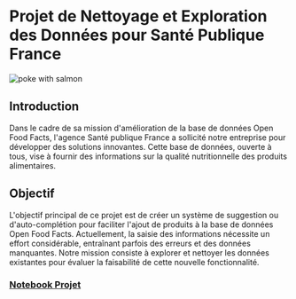 <h1>Projet de Nettoyage et Exploration des Données pour Santé Publique France </h1>

<div class='image'>
<img src='https://images.unsplash.com/photo-1555243896-c709bfa0b564?q=80&w=2670&auto=format&fit=crop&ixlib=rb-4.0.3&ixid=M3wxMjA3fDB8MHxwaG90by1wYWdlfHx8fGVufDB8fHx8fA%3D%3D', alt='poke with salmon'>
</div>  

<h2>Introduction</h2>

<p>
  Dans le cadre de sa mission d'amélioration de la base de données Open Food Facts, l'agence Santé publique France a sollicité notre entreprise pour développer des solutions innovantes. Cette base de données, ouverte à tous, vise à fournir des informations sur la qualité nutritionnelle des produits alimentaires.
</p>

<h2>
  Objectif
</h2>
<p>
  L'objectif principal de ce projet est de créer un système de suggestion ou d'auto-complétion pour faciliter l'ajout de produits à la base de données Open Food Facts. Actuellement, la saisie des informations nécessite un effort considérable, entraînant parfois des erreurs et des données manquantes. Notre mission consiste à explorer et nettoyer les données existantes pour évaluer la faisabilité de cette nouvelle fonctionnalité.
</p>

<h3>
  <a href='openfoodfacts/OCP3nb.ipynb'>Notebook Projet</a>
</h3>
